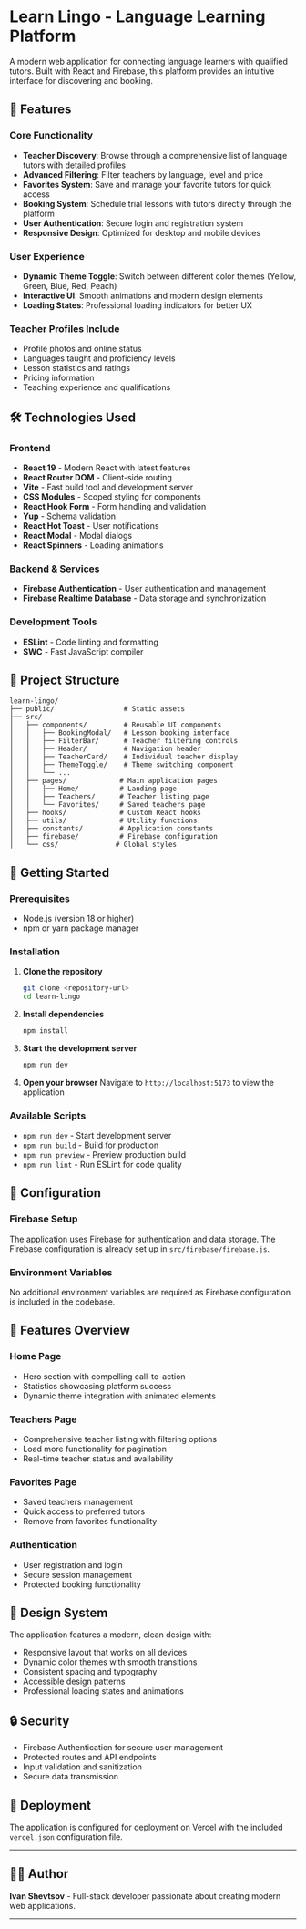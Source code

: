 # Learn Lingo - Language Learning Platform

A modern web application for connecting language learners with qualified tutors. Built with React and Firebase, this platform provides an intuitive interface for discovering and booking.

## 🌟 Features

### Core Functionality
- **Teacher Discovery**: Browse through a comprehensive list of language tutors with detailed profiles
- **Advanced Filtering**: Filter teachers by language, level and price
- **Favorites System**: Save and manage your favorite tutors for quick access
- **Booking System**: Schedule trial lessons with tutors directly through the platform
- **User Authentication**: Secure login and registration system
- **Responsive Design**: Optimized for desktop and mobile devices

### User Experience
- **Dynamic Theme Toggle**: Switch between different color themes (Yellow, Green, Blue, Red, Peach)
- **Interactive UI**: Smooth animations and modern design elements
- **Loading States**: Professional loading indicators for better UX

### Teacher Profiles Include
- Profile photos and online status
- Languages taught and proficiency levels
- Lesson statistics and ratings
- Pricing information
- Teaching experience and qualifications

## 🛠️ Technologies Used

### Frontend
- **React 19** - Modern React with latest features
- **React Router DOM** - Client-side routing
- **Vite** - Fast build tool and development server
- **CSS Modules** - Scoped styling for components
- **React Hook Form** - Form handling and validation
- **Yup** - Schema validation
- **React Hot Toast** - User notifications
- **React Modal** - Modal dialogs
- **React Spinners** - Loading animations

### Backend & Services
- **Firebase Authentication** - User authentication and management
- **Firebase Realtime Database** - Data storage and synchronization

### Development Tools
- **ESLint** - Code linting and formatting
- **SWC** - Fast JavaScript compiler

## 📁 Project Structure

```
learn-lingo/
├── public/                 # Static assets
├── src/
│   ├── components/         # Reusable UI components
│   │   ├── BookingModal/   # Lesson booking interface
│   │   ├── FilterBar/      # Teacher filtering controls
│   │   ├── Header/         # Navigation header
│   │   ├── TeacherCard/    # Individual teacher display
│   │   ├── ThemeToggle/    # Theme switching component
│   │   └── ...
│   ├── pages/             # Main application pages
│   │   ├── Home/          # Landing page
│   │   ├── Teachers/      # Teacher listing page
│   │   └── Favorites/     # Saved teachers page
│   ├── hooks/             # Custom React hooks
│   ├── utils/             # Utility functions
│   ├── constants/         # Application constants
│   ├── firebase/          # Firebase configuration
│   └── css/              # Global styles
```

## 🚀 Getting Started

### Prerequisites
- Node.js (version 18 or higher)
- npm or yarn package manager

### Installation

1. **Clone the repository**
   ```bash
   git clone <repository-url>
   cd learn-lingo
   ```

2. **Install dependencies**
   ```bash
   npm install
   ```

3. **Start the development server**
   ```bash
   npm run dev
   ```

4. **Open your browser**
   Navigate to `http://localhost:5173` to view the application

### Available Scripts

- `npm run dev` - Start development server
- `npm run build` - Build for production
- `npm run preview` - Preview production build
- `npm run lint` - Run ESLint for code quality

## 🔧 Configuration

### Firebase Setup
The application uses Firebase for authentication and data storage. The Firebase configuration is already set up in `src/firebase/firebase.js`.

### Environment Variables
No additional environment variables are required as Firebase configuration is included in the codebase.

## 📱 Features Overview

### Home Page
- Hero section with compelling call-to-action
- Statistics showcasing platform success
- Dynamic theme integration with animated elements

### Teachers Page
- Comprehensive teacher listing with filtering options
- Load more functionality for pagination
- Real-time teacher status and availability

### Favorites Page
- Saved teachers management
- Quick access to preferred tutors
- Remove from favorites functionality

### Authentication
- User registration and login
- Secure session management
- Protected booking functionality

## 🎨 Design System

The application features a modern, clean design with:
- Responsive layout that works on all devices
- Dynamic color themes with smooth transitions
- Consistent spacing and typography
- Accessible design patterns
- Professional loading states and animations

## 🔒 Security

- Firebase Authentication for secure user management
- Protected routes and API endpoints
- Input validation and sanitization
- Secure data transmission

## 🚀 Deployment

The application is configured for deployment on Vercel with the included `vercel.json` configuration file.

---

## 👨‍💻 Author

**Ivan Shevtsov** - Full-stack developer passionate about creating modern web applications.

--- 